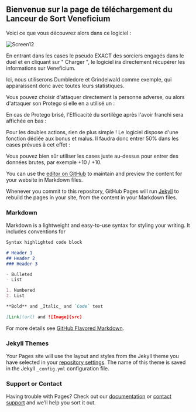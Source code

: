 ## Bienvenue sur la page de téléchargement du Lanceur de Sort Veneficium

Voici ce que vous découvrez alors dans ce logiciel :

![Screen12](https://i.servimg.com/u/f59/19/68/96/08/screen12.png)

En entrant dans les cases le pseudo EXACT des sorciers engagés dans le duel et en cliquant sur " Charger ", le logiciel ira directement récupérer les informations sur Veneficium.

Ici, nous utiliserons Dumbledore et Grindelwald comme exemple, qui apparaissent donc avec toutes leurs statistiques.



Vous pouvez choisir d'attaquer directement la personne adverse, ou alors d'attaquer son Protego si elle en a utilisé un :



En cas de Protego brisé, l'Efficacité du sortilège après l'avoir franchi sera affichée en bas :



Pour les doubles actions, rien de plus simple ! Le logiciel dispose d'une fonction dédiée aux bonus et malus. Il faudra donc entrer 50% dans les cases prévues à cet effet : 



Vous pouvez bien sûr utiliser les cases juste au-dessus pour entrer des données brutes, par exemple +10 / +10.

You can use the [editor on GitHub](https://github.com/Miyuun/Lanceur-de-Sort-Veneficium/edit/master/index.md) to maintain and preview the content for your website in Markdown files.

Whenever you commit to this repository, GitHub Pages will run [Jekyll](https://jekyllrb.com/) to rebuild the pages in your site, from the content in your Markdown files.

### Markdown

Markdown is a lightweight and easy-to-use syntax for styling your writing. It includes conventions for

```markdown
Syntax highlighted code block

# Header 1
## Header 2
### Header 3

- Bulleted
- List

1. Numbered
2. List

**Bold** and _Italic_ and `Code` text

[Link](url) and ![Image](src)
```

For more details see [GitHub Flavored Markdown](https://guides.github.com/features/mastering-markdown/).

### Jekyll Themes

Your Pages site will use the layout and styles from the Jekyll theme you have selected in your [repository settings](https://github.com/Miyuun/Lanceur-de-Sort-Veneficium/settings). The name of this theme is saved in the Jekyll `_config.yml` configuration file.

### Support or Contact

Having trouble with Pages? Check out our [documentation](https://help.github.com/categories/github-pages-basics/) or [contact support](https://github.com/contact) and we’ll help you sort it out.
